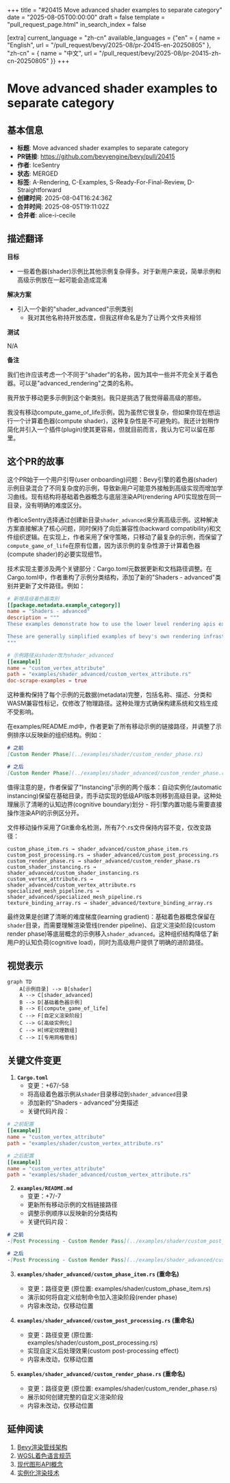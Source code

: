 +++
title = "#20415 Move advanced shader examples to separate category"
date = "2025-08-05T00:00:00"
draft = false
template = "pull_request_page.html"
in_search_index = false

[extra]
current_language = "zh-cn"
available_languages = {"en" = { name = "English", url = "/pull_request/bevy/2025-08/pr-20415-en-20250805" }, "zh-cn" = { name = "中文", url = "/pull_request/bevy/2025-08/pr-20415-zh-cn-20250805" }}
+++

# Move advanced shader examples to separate category

## 基本信息
- **标题**: Move advanced shader examples to separate category
- **PR链接**: https://github.com/bevyengine/bevy/pull/20415
- **作者**: IceSentry
- **状态**: MERGED
- **标签**: A-Rendering, C-Examples, S-Ready-For-Final-Review, D-Straightforward
- **创建时间**: 2025-08-04T16:24:36Z
- **合并时间**: 2025-08-05T19:11:02Z
- **合并者**: alice-i-cecile

## 描述翻译
**目标**

- 一些着色器(shader)示例比其他示例复杂得多。对于新用户来说，简单示例和高级示例放在一起可能会造成混淆

**解决方案**

- 引入一个新的"shader_advanced"示例类别
  - 我对其他名称持开放态度，但我这样命名是为了让两个文件夹相邻

**测试**

N/A

**备注**

我们也许应该考虑一个不同于"shader"的名称，因为其中一些并不完全关于着色器。可以是"advanced_rendering"之类的名称。

我开放于移动更多示例到这个新类别。我只是挑选了我觉得最高级的那些。

我没有移动compute_game_of_life示例，因为虽然它很复杂，但如果你现在想运行一个计算着色器(compute shader)，这种复杂性是不可避免的。我还计划稍作简化并引入一个插件(plugin)使其更容易，但就目前而言，我认为它可以留在那里。

## 这个PR的故事

这个PR始于一个用户引导(user onboarding)问题：Bevy引擎的着色器(shader)示例目录混合了不同复杂度的示例，导致新用户可能意外接触到高级实现而增加学习曲线。现有结构将基础着色器概念与底层渲染API(rendering API)实现放在同一目录，没有明确的难度区分。

作者IceSentry选择通过创建新目录`shader_advanced`来分离高级示例。这种解决方案直接解决了核心问题，同时保持了向后兼容性(backward compatibility)和文件组织逻辑。在实现上，作者采用了保守策略，只移动了最复杂的示例，而保留了`compute_game_of_life`在原有位置，因为该示例的复杂性源于计算着色器(compute shader)的必要实现细节。

技术实现主要涉及两个关键部分：Cargo.toml元数据更新和文档路径调整。在Cargo.toml中，作者重构了示例分类结构，添加了新的"Shaders - advanced"类别并更新了文件路径。例如：

```toml
# 新增高级着色器类别
[[package.metadata.example_category]]
name = "Shaders - advanced"
description = """
These examples demonstrate how to use the lower level rendering apis exposed from bevy.

These are generally simplified examples of bevy's own rendering infrastructure.
"""

# 示例路径从shader改为shader_advanced
[[example]]
name = "custom_vertex_attribute"
path = "examples/shader_advanced/custom_vertex_attribute.rs"
doc-scrape-examples = true
```

这种重构保持了每个示例的元数据(metadata)完整，包括名称、描述、分类和WASM兼容性标记，仅修改了物理路径。这种处理方式确保构建系统和文档生成不受影响。

在examples/README.md中，作者更新了所有移动示例的链接路径，并调整了示例排序以反映新的组织结构。例如：

```markdown
# 之前
[Custom Render Phase](../examples/shader/custom_render_phase.rs)

# 之后
[Custom Render Phase](../examples/shader_advanced/custom_render_phase.rs)
```

值得注意的是，作者保留了"Instancing"示例的两个版本：自动实例化(automatic instancing)保留在基础目录，而手动实现的低级API版本则移到高级目录。这种处理展示了清晰的认知边界(cognitive boundary)划分 - 将引擎内置功能与需要直接操作渲染API的示例区分开。

文件移动操作采用了Git重命名检测，所有7个.rs文件保持内容不变，仅改变路径：
```
custom_phase_item.rs → shader_advanced/custom_phase_item.rs
custom_post_processing.rs → shader_advanced/custom_post_processing.rs
custom_render_phase.rs → shader_advanced/custom_render_phase.rs
custom_shader_instancing.rs → shader_advanced/custom_shader_instancing.rs
custom_vertex_attribute.rs → shader_advanced/custom_vertex_attribute.rs
specialized_mesh_pipeline.rs → shader_advanced/specialized_mesh_pipeline.rs
texture_binding_array.rs → shader_advanced/texture_binding_array.rs
```

最终效果是创建了清晰的难度梯度(learning gradient)：基础着色器概念保留在`shader`目录，而需要理解渲染管线(render pipeline)、自定义渲染阶段(custom render phase)等底层概念的示例移入`shader_advanced`。这种组织结构降低了新用户的认知负荷(cognitive load)，同时为高级用户提供了明确的进阶路径。

## 视觉表示

```mermaid
graph TD
    A[示例目录] --> B[shader]
    A --> C[shader_advanced]
    B --> D[基础着色器示例]
    B --> E[compute_game_of_life]
    C --> F[自定义渲染阶段]
    C --> G[高级实例化]
    C --> H[绑定纹理数组]
    C --> I[专用网格管线]
```

## 关键文件变更

1. **`Cargo.toml`**
   - 变更：+67/-58
   - 将高级着色器示例从`shader`目录移动到`shader_advanced`目录
   - 添加新的"Shaders - advanced"分类描述
   - 关键代码片段：
```toml
# 之前配置
[[example]]
name = "custom_vertex_attribute"
path = "examples/shader/custom_vertex_attribute.rs"

# 之后配置
[[example]]
name = "custom_vertex_attribute"
path = "examples/shader_advanced/custom_vertex_attribute.rs"
```

2. **`examples/README.md`**
   - 变更：+7/-7
   - 更新所有移动示例的文档链接路径
   - 调整示例顺序以反映新的分类结构
   - 关键代码片段：
```markdown
# 之前
-[Post Processing - Custom Render Pass](../examples/shader/custom_post_processing.rs)

# 之后
-[Post Processing - Custom Render Pass](../examples/shader_advanced/custom_post_processing.rs)
```

3. **`examples/shader_advanced/custom_phase_item.rs` (重命名)**
   - 变更：路径变更 (原位置: examples/shader/custom_phase_item.rs)
   - 演示如何将自定义绘制命令加入渲染阶段(render phase)
   - 内容未改动，仅移动位置

4. **`examples/shader_advanced/custom_post_processing.rs` (重命名)**
   - 变更：路径变更 (原位置: examples/shader/custom_post_processing.rs)
   - 实现自定义后处理效果(custom post-processing effect)
   - 内容未改动，仅移动位置

5. **`examples/shader_advanced/custom_render_phase.rs` (重命名)**
   - 变更：路径变更 (原位置: examples/shader/custom_render_phase.rs)
   - 展示如何创建完整的自定义渲染阶段
   - 内容未改动，仅移动位置

## 延伸阅读

1. [Bevy渲染管线架构](https://bevyengine.org/learn/book/next/render/)
2. [WGSL着色语言规范](https://gpuweb.github.io/gpuweb/wgsl/)
3. [现代图形API概念](https://vkguide.dev/docs/chapter-3/graphics_pipeline/)
4. [实例化渲染技术](https://learnopengl.com/Advanced-OpenGL/Instancing)